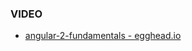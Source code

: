 ### VIDEO
* [angular-2-fundamentals - egghead.io ](https://egghead.io/lessons/angular-2-say-hello-world-to-angular-2?course=angular-2-fundamentals)
